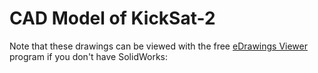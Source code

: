# CAD Model of KickSat-2

Note that these drawings can be viewed with the free [eDrawings Viewer](http://www.edrawingsviewer.com/ed/edrawings-viewer.htm) program if you don't have SolidWorks:
